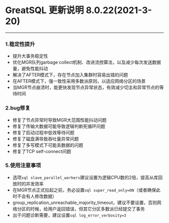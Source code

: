 # GreatSQL 更新说明 8.0.22(2021-3-20)
---

### 1.稳定性提升
- 提升大事务稳定性
- 优化MGR队列garbage collect机制、改进流控算法，以及减少每次发送数据量，避免性能抖动
- 解决了AFTER模式下，存在节点加入集群时容易出错的问题
- 在AFTER模式下，强一致性采用多数派原则，以适应网络分区的场景
- 当MGR节点崩溃时，能更快发现节点异常状态，有效减少切主和异常节点的等待时间

### 2.bug修复
- 修复了节点异常时导致MGR大范围性能抖动问题
- 修复了传输大数据可能导致逻辑判断死循环问题
- 修复了启动过程中低效等待问题
- 修复了磁盘满导致吞吐量异常问题
- 修复了多写模式下可能丢数据的问题
- 修复了TCP self-connect问题

### 5.使用注意事项
- 选项```sql slave_parallel_workers```建议设置为逻辑CPU数的2倍，提高从库回放时的并发效率
- 在MGR节点正式拉起之前，务必设置```sql super_read_only=ON```（或者确保此时不会有人修改数据）
- group_replication_unreachable_majority_timeout，建议不要设置，否则网络分区的时候，给用户返回错误，但其它分区多数派已经提交了事务
- 出于问题诊断需要，建议设置```sql log_error_verbosity=3```
